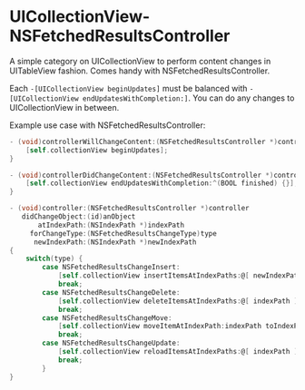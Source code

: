 UICollectionView-NSFetchedResultsController
=================================

A simple category on UICollectionView to perform content changes in UITableView fashion. Comes handy with NSFetchedResultsController. 

Each `-[UICollectionView beginUpdates]` must be balanced with `-[UICollectionView endUpdatesWithCompletion:]`. You can do any changes to UICollectionView in between.

Example use case with NSFetchedResultsController:

```objective-c
- (void)controllerWillChangeContent:(NSFetchedResultsController *)controller {
	[self.collectionView beginUpdates];
}

- (void)controllerDidChangeContent:(NSFetchedResultsController *)controller {
	[self.collectionView endUpdatesWithCompletion:^(BOOL finished) {}];
}

- (void)controller:(NSFetchedResultsController *)controller 
   didChangeObject:(id)anObject 
       atIndexPath:(NSIndexPath *)indexPath 
     forChangeType:(NSFetchedResultsChangeType)type 
      newIndexPath:(NSIndexPath *)newIndexPath 
{
	switch(type) {
		case NSFetchedResultsChangeInsert:
			[self.collectionView insertItemsAtIndexPaths:@[ newIndexPath ]];
			break;
		case NSFetchedResultsChangeDelete:
			[self.collectionView deleteItemsAtIndexPaths:@[ indexPath ]];
			break;
		case NSFetchedResultsChangeMove:
			[self.collectionView moveItemAtIndexPath:indexPath toIndexPath:newIndexPath];
			break;
		case NSFetchedResultsChangeUpdate:
			[self.collectionView reloadItemsAtIndexPaths:@[ indexPath ]];
			break;
		}
}
```
